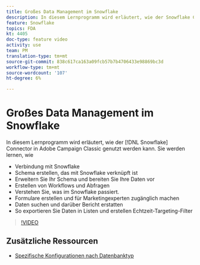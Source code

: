 ```yaml
---
title: Großes Data Management im Snowflake
description: In diesem Lernprogramm wird erläutert, wie der Snowflake Connector in Adobe Campaign Classic genutzt werden kann
feature: Snowflake
topics: FDA
kt: 4405
doc-type: feature video
activity: use
team: PM
translation-type: tm+mt
source-git-commit: 838c617ca163a09fcb57b7b4706433e98869bc3d
workflow-type: tm+mt
source-wordcount: '107'
ht-degree: 6%

---
```



# Großes Data Management im Snowflake

In diesem Lernprogramm wird erläutert, wie der [!DNL Snowflake] Connector in Adobe Campaign Classic genutzt werden kann.
Sie werden lernen, wie

* Verbindung mit Snowflake
* Schema erstellen, das mit Snowflake verknüpft ist
* Erweitern Sie Ihr Schema und bereiten Sie Ihre Daten vor
* Erstellen von Workflows und Abfragen
* Verstehen Sie, was im Snowflake passiert.
* Formulare erstellen und für Marketingexperten zugänglich machen
* Daten suchen und darüber Bericht erstatten
* So exportieren Sie Daten in Listen und erstellen Echtzeit-Targeting-Filter

>[!VIDEO](https://video.tv.adobe.com/v/31588?quality=12&learn=on)

## Zusätzliche Ressourcen

* [Spezifische Konfigurationen nach Datenbanktyp](https://docs.adobe.com/content/help/en/campaign-classic/using/getting-started/accessing-external-database/specific-configuration-database.html)
